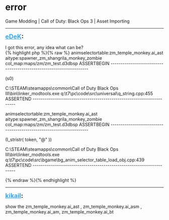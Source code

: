 # error
Game Modding | Call of Duty: Black Ops 3 | Asset Importing

---
<strong style="font-size: 1.4em;"><span style="text-decoration: underline;text-decoration-color: #34a7f9;"><span style="color:#34a7f9;">eDeK</span></span>:</strong>

<p>I got this error, any idea what can be?<br />{% highlight php %}{% raw %}
animselectortable:zm_temple_monkey.ai_ast
    aitype:spawner_zm_shangrila_monkey_zombie
      col_map:maps/zm/zm_test.d3dbsp
ASSERTBEGIN -------------------------------------------------------------------

(s0)

C:\STEAM\steamapps\common\Call of Duty Black Ops III\bin\linker_modtools.exe
q:\t7\pc\code\src\universal\q_string.cpp:455
ASSERTEND ---------------------------------------------------------------------


  animselectortable:zm_temple_monkey.ai_ast
    aitype:spawner_zm_shangrila_monkey_zombie
      col_map:maps/zm/zm_test.d3dbsp
ASSERTBEGIN -------------------------------------------------------------------

(I_stristr( token, "@" ))

C:\STEAM\steamapps\common\Call of Duty Black Ops III\bin\linker_modtools.exe
q:\t7\pc\code\src\bgame\bg_anim_selector_table_load_obj.cpp:439
ASSERTEND ---------------------------------------------------------------------

{% endraw %}{% endhighlight %}
</p>

---
<strong style="font-size: 1.4em;"><span style="text-decoration: underline;text-decoration-color: #34a7f9;"><span style="color:#34a7f9;">kikail</span></span>:</strong>

<p>show the zm_temple_monkey.ai_ast , zm_temple_monkey.ai_asm , zm_temple_monkey.ai_am, zm_temple_monkey.ai_bt</p>

